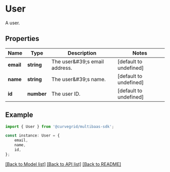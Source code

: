 # User

A user.

## Properties

Name | Type | Description | Notes
------------ | ------------- | ------------- | -------------
**email** | **string** | The user\&#39;s email address. | [default to undefined]
**name** | **string** | The user\&#39;s name. | [default to undefined]
**id** | **number** | The user ID. | [default to undefined]

## Example

```typescript
import { User } from '@curvegrid/multibaas-sdk';

const instance: User = {
    email,
    name,
    id,
};
```

[[Back to Model list]](../README.md#documentation-for-models) [[Back to API list]](../README.md#documentation-for-api-endpoints) [[Back to README]](../README.md)

